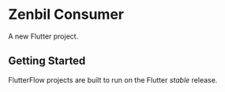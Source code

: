 # Zenbil Consumer

A new Flutter project.

## Getting Started

FlutterFlow projects are built to run on the Flutter _stable_ release.
